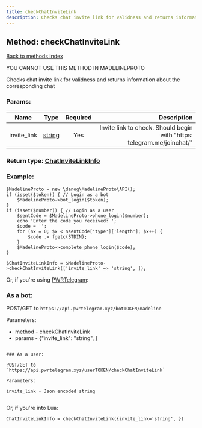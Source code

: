 ```yaml
---
title: checkChatInviteLink
description: Checks chat invite link for validness and returns information about the corresponding chat
---
```

## Method: checkChatInviteLink  
[Back to methods index](index.md)


YOU CANNOT USE THIS METHOD IN MADELINEPROTO


Checks chat invite link for validness and returns information about the corresponding chat

### Params:

| Name     |    Type       | Required | Description |
|----------|:-------------:|:--------:|------------:|
|invite\_link|[string](../types/string.md) | Yes|Invite link to check. Should begin with "https: telegram.me/joinchat/"|


### Return type: [ChatInviteLinkInfo](../types/ChatInviteLinkInfo.md)

### Example:


```
$MadelineProto = new \danog\MadelineProto\API();
if (isset($token)) { // Login as a bot
    $MadelineProto->bot_login($token);
}
if (isset($number)) { // Login as a user
    $sentCode = $MadelineProto->phone_login($number);
    echo 'Enter the code you received: ';
    $code = '';
    for ($x = 0; $x < $sentCode['type']['length']; $x++) {
        $code .= fgetc(STDIN);
    }
    $MadelineProto->complete_phone_login($code);
}

$ChatInviteLinkInfo = $MadelineProto->checkChatInviteLink(['invite_link' => 'string', ]);
```

Or, if you're using [PWRTelegram](https://pwrtelegram.xyz):

### As a bot:

POST/GET to `https://api.pwrtelegram.xyz/botTOKEN/madeline`

Parameters:

* method - checkChatInviteLink
* params - {"invite_link": "string", }

```

### As a user:

POST/GET to `https://api.pwrtelegram.xyz/userTOKEN/checkChatInviteLink`

Parameters:

invite_link - Json encoded string


```

Or, if you're into Lua:

```
ChatInviteLinkInfo = checkChatInviteLink({invite_link='string', })
```


